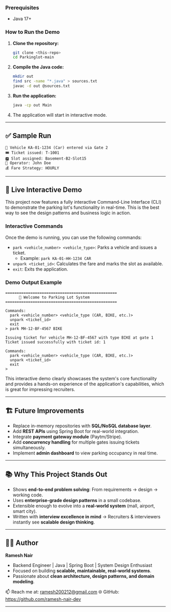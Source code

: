 ### Prerequisites

* Java 17+

### How to Run the Demo

1.  **Clone the repository:**
    ```bash
    git clone <this-repo>
    cd Parkinglot-main
    ```

2.  **Compile the Java code:**
    ```bash
    mkdir out
    find src -name "*.java" > sources.txt
    javac -d out @sources.txt
    ```

3.  **Run the application:**
    ```bash
    java -cp out Main
    ```

4.  The application will start in interactive mode.

---

## ✅ Sample Run

```
🚗 Vehicle KA-01-1234 (Car) entered via Gate 2
🎟️ Ticket issued: T-1001
🅿️ Slot assigned: Basement-B2-Slot15
👨 Operator: John Doe
💰 Fare Strategy: HOURLY
```

---

## 🚀 Live Interactive Demo

This project now features a fully interactive Command-Line Interface (CLI) to demonstrate the parking lot's functionality in real-time. This is the best way to see the design patterns and business logic in action.

### Interactive Commands

Once the demo is running, you can use the following commands:

*   `park <vehicle_number> <vehicle_type>`: Parks a vehicle and issues a ticket.
    *   Example: `park KA-01-HH-1234 CAR`
*   `unpark <ticket_id>`: Calculates the fare and marks the slot as available.
*   `exit`: Exits the application.

### Demo Output Example

```
=================================================
      🚗 Welcome to Parking Lot System      
=================================================

Commands:
  park <vehicle_number> <vehicle_type (CAR, BIKE, etc.)>
  unpark <ticket_id>
  exit
> park MH-12-BF-4567 BIKE

Issuing ticket for vehicle MH-12-BF-4567 with type BIKE at gate 1
Ticket issued successfully with ticket id: 1

Commands:
  park <vehicle_number> <vehicle_type (CAR, BIKE, etc.)>
  unpark <ticket_id>
  exit
> 
```

This interactive demo clearly showcases the system's core functionality and provides a hands-on experience of the application's capabilities, which is great for impressing recruiters.

---

## 🏗️ Future Improvements

* Replace in-memory repositories with **SQL/NoSQL database layer**.
* Add **REST APIs** using Spring Boot for real-world integration.
* Integrate **payment gateway module** (Paytm/Stripe).
* Add **concurrency handling** for multiple gates issuing tickets simultaneously.
* Implement **admin dashboard** to view parking occupancy in real time.

---

## 📚 Why This Project Stands Out

* Shows **end-to-end problem solving**: From requirements → design → working code.
* Uses **enterprise-grade design patterns** in a small codebase.
* Extensible enough to evolve into a **real-world system** (mall, airport, smart city).
* Written with **interview excellence in mind** → Recruiters & interviewers instantly see **scalable design thinking**.

---

## 👨‍💻 Author

**Ramesh Nair**

* Backend Engineer | Java | Spring Boot | System Design Enthusiast
* Focused on building **scalable, maintainable, real-world systems**.
* Passionate about **clean architecture, design patterns, and domain modeling**.

📫 Reach me at: ramesh200212@gmail.com
🌐 GitHub: https://github.com/ramesh-nair-dev

---
